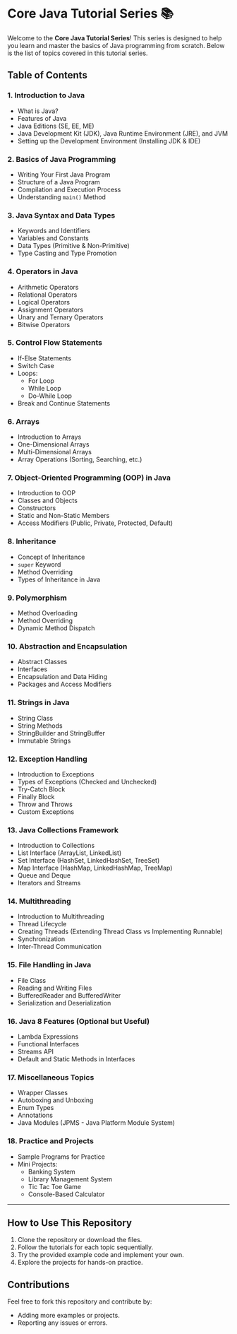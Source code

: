 # Core Java Tutorial Series 📚

Welcome to the **Core Java Tutorial Series**! This series is designed to help you learn and master the basics of Java programming from scratch. Below is the list of topics covered in this tutorial series.

## Table of Contents

### 1. Introduction to Java
- What is Java?
- Features of Java
- Java Editions (SE, EE, ME)
- Java Development Kit (JDK), Java Runtime Environment (JRE), and JVM
- Setting up the Development Environment (Installing JDK & IDE)

### 2. Basics of Java Programming
- Writing Your First Java Program
- Structure of a Java Program
- Compilation and Execution Process
- Understanding `main()` Method

### 3. Java Syntax and Data Types
- Keywords and Identifiers
- Variables and Constants
- Data Types (Primitive & Non-Primitive)
- Type Casting and Type Promotion

### 4. Operators in Java
- Arithmetic Operators
- Relational Operators
- Logical Operators
- Assignment Operators
- Unary and Ternary Operators
- Bitwise Operators

### 5. Control Flow Statements
- If-Else Statements
- Switch Case
- Loops:
  - For Loop
  - While Loop
  - Do-While Loop
- Break and Continue Statements

### 6. Arrays
- Introduction to Arrays
- One-Dimensional Arrays
- Multi-Dimensional Arrays
- Array Operations (Sorting, Searching, etc.)

### 7. Object-Oriented Programming (OOP) in Java
- Introduction to OOP
- Classes and Objects
- Constructors
- Static and Non-Static Members
- Access Modifiers (Public, Private, Protected, Default)

### 8. Inheritance
- Concept of Inheritance
- `super` Keyword
- Method Overriding
- Types of Inheritance in Java

### 9. Polymorphism
- Method Overloading
- Method Overriding
- Dynamic Method Dispatch

### 10. Abstraction and Encapsulation
- Abstract Classes
- Interfaces
- Encapsulation and Data Hiding
- Packages and Access Modifiers

### 11. Strings in Java
- String Class
- String Methods
- StringBuilder and StringBuffer
- Immutable Strings

### 12. Exception Handling
- Introduction to Exceptions
- Types of Exceptions (Checked and Unchecked)
- Try-Catch Block
- Finally Block
- Throw and Throws
- Custom Exceptions

### 13. Java Collections Framework
- Introduction to Collections
- List Interface (ArrayList, LinkedList)
- Set Interface (HashSet, LinkedHashSet, TreeSet)
- Map Interface (HashMap, LinkedHashMap, TreeMap)
- Queue and Deque
- Iterators and Streams

### 14. Multithreading
- Introduction to Multithreading
- Thread Lifecycle
- Creating Threads (Extending Thread Class vs Implementing Runnable)
- Synchronization
- Inter-Thread Communication

### 15. File Handling in Java
- File Class
- Reading and Writing Files
- BufferedReader and BufferedWriter
- Serialization and Deserialization

### 16. Java 8 Features (Optional but Useful)
- Lambda Expressions
- Functional Interfaces
- Streams API
- Default and Static Methods in Interfaces

### 17. Miscellaneous Topics
- Wrapper Classes
- Autoboxing and Unboxing
- Enum Types
- Annotations
- Java Modules (JPMS - Java Platform Module System)

### 18. Practice and Projects
- Sample Programs for Practice
- Mini Projects:
  - Banking System
  - Library Management System
  - Tic Tac Toe Game
  - Console-Based Calculator

---

## How to Use This Repository
1. Clone the repository or download the files.
2. Follow the tutorials for each topic sequentially.
3. Try the provided example code and implement your own.
4. Explore the projects for hands-on practice.

## Contributions
Feel free to fork this repository and contribute by:
- Adding more examples or projects.
- Reporting any issues or errors.
